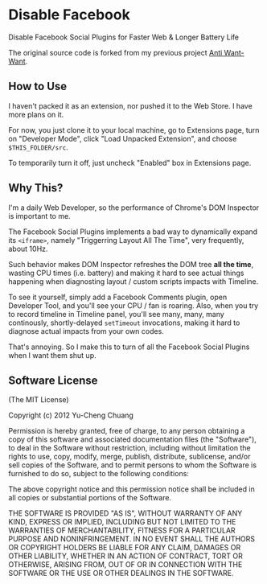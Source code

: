 # Disable Facebook

Disable Facebook Social Plugins for Faster Web &amp; Longer Battery Life

The original source code is forked from my previous project [Anti Want-Want](https://github.com/chitsaou/no-wang-wang).

## How to Use

I haven't packed it as an extension, nor pushed it to the Web Store. I have more plans on it.

For now, you just clone it to your local machine, go to Extensions page, turn on "Developer Mode", click "Load Unpacked Extension", and choose `$THIS_FOLDER/src`.

To temporarily turn it off, just uncheck "Enabled" box in Extensions page.

## Why This?

I'm a daily Web Developer, so the performance of Chrome's DOM Inspector is important to me.

The Facebook Social Plugins implements a bad way to dynamically expand its `<iframe>`, namely "Triggerring Layout All The Time", very frequently, about 10Hz.

Such behavior makes DOM Inspector refreshes the DOM tree **all the time**, wasting CPU times (i.e. battery) and making it hard to see actual things happening when diagnosting layout / custom scripts impacts with Timeline.

To see it yourself, simply add a Facebook Comments plugin, open Developer Tool, and you'll see your CPU / fan is roaring. Also, when you try to record timeline in Timeline panel, you'll see many, many, many continously, shortly-delayed `setTimeout` invocations, making it hard to diagnose actual impacts from your own codes.

That's annoying. So I make this to turn of all the Facebook Social Plugins when I want them shut up.

## Software License

(The MIT License)

Copyright (c) 2012 Yu-Cheng Chuang

Permission is hereby granted, free of charge, to any person obtaining a copy of this software and associated documentation files (the "Software"), to deal in the Software without restriction, including without limitation the rights to use, copy, modify, merge, publish, distribute, sublicense, and/or sell copies of the Software, and to permit persons to whom the Software is furnished to do so, subject to the following conditions:

The above copyright notice and this permission notice shall be included in all copies or substantial portions of the Software.

THE SOFTWARE IS PROVIDED "AS IS", WITHOUT WARRANTY OF ANY KIND, EXPRESS OR IMPLIED, INCLUDING BUT NOT LIMITED TO THE WARRANTIES OF MERCHANTABILITY, FITNESS FOR A PARTICULAR PURPOSE AND NONINFRINGEMENT. IN NO EVENT SHALL THE AUTHORS OR COPYRIGHT HOLDERS BE LIABLE FOR ANY CLAIM, DAMAGES OR OTHER LIABILITY, WHETHER IN AN ACTION OF CONTRACT, TORT OR OTHERWISE, ARISING FROM, OUT OF OR IN CONNECTION WITH THE SOFTWARE OR THE USE OR OTHER DEALINGS IN THE SOFTWARE.
